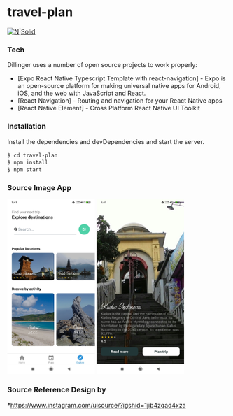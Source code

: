 # travel-plan

[![N|Solid](https://upload.wikimedia.org/wikipedia/commons/thumb/a/a7/React-icon.svg/330px-React-icon.svg.png)](https://reactnative.dev/)


### Tech

Dillinger uses a number of open source projects to work properly:

* [Expo React Native Typescript Template with react-navigation] - Expo is an open-source platform for making universal native apps for Android, iOS, and the web with JavaScript and React.
* [React Navigation] - Routing and navigation for your React Native apps
* [React Native Element] - Cross Platform React Native UI Toolkit

### Installation

Install the dependencies and devDependencies and start the server.

```sh
$ cd travel-plan
$ npm install
$ npm start
```


### Source Image App

<img src="./Screenshot_2020-11-20-01-41-42-049_com.mikasa69.MyTSProject.jpg" width="200" height="400" />
<img src="Screenshot_2020-11-20-01-41-08-367_com.mikasa69.MyTSProject.jpg" width="200" height="400" />


### Source Reference Design by

*https://www.instagram.com/uisource/?igshid=1jib4zqad4xza
